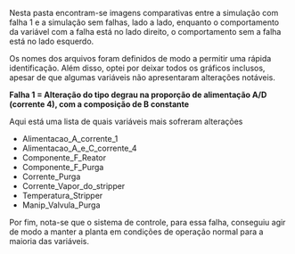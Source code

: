 Nesta pasta encontram-se imagens comparativas entre a simulação com falha 1 e a simulação sem falhas, lado a lado, enquanto o comportamento da variável com a falha está no lado direito, o comportamento sem a falha está no lado esquerdo.

Os nomes dos arquivos foram definidos de modo a permitir uma rápida identificação. Além disso, optei por deixar todos os gráficos inclusos, apesar de que algumas variáveis não apresentaram alterações notáveis.

**Falha 1 = Alteração do tipo degrau na proporção de alimentação A/D (corrente 4), com a composição de B constante**

Aqui está uma lista de quais variáveis mais sofreram alterações
- Alimentacao_A_corrente_1
- Alimentacao_A_e_C_corrente_4
- Componente_F_Reator
- Componente_F_Purga
- Corrente_Purga
- Corrente_Vapor_do_stripper
- Temperatura_Stripper
- Manip_Valvula_Purga

Por fim, nota-se que o sistema de controle, para essa falha, conseguiu agir de modo a manter a planta em condições de operação normal para a maioria das variáveis.